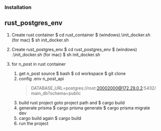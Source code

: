 ### Installation
## rust_postgres_env
1. Create rust container
    $ cd rust_container
    $  (windows).\init_docker.sh 
       (for mac) $ sh init_docker.sh

2. Create rust_postgres_env
    $ cd rust_postgres_env
    $  (windows) .\init_docker.sh
       (for mac) $ sh init_docker.sh

3. for n_post in rust container
    1. get n_post source
        $ bash
        $ cd workspace
        $ git clone <project link>
    2. config .env n_post_api 
        > DATABASE_URL=postgres://root:20002000@172.29.0.2:5432/main_db?schema=public
    3. build rust project goto project path and
        $ cargo build
    4. generate prisma
        $ cargo prisma generate
        $ cargo prisma migrate dev
    5. cargo build again
        $ cargo build
    6. run the project
    